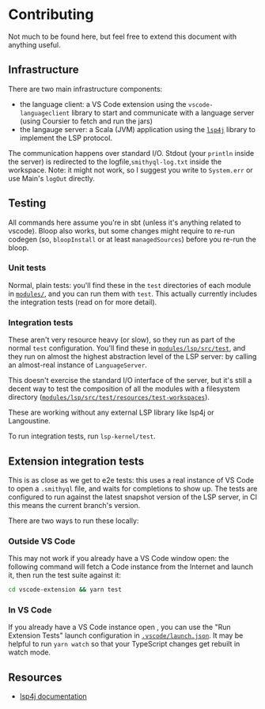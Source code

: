# Contributing

Not much to be found here, but feel free to extend this document with anything useful.

## Infrastructure

There are two main infrastructure components:

- the language client: a VS Code extension using the `vscode-languageclient` library to start and communicate with a language server (using Coursier to fetch and run the jars)
- the langauge server: a Scala (JVM) application using the [`lsp4j`](https://github.com/eclipse/lsp4j) library to implement the LSP protocol.

The communication happens over standard I/O. Stdout (your `println` inside the server) is redirected to the logfile,`smithyql-log.txt` inside the workspace. Note: it might not work, so I suggest you write to `System.err` or use Main's `logOut` directly.

## Testing

All commands here assume you're in sbt (unless it's anything related to vscode).
Bloop also works, but some changes might require to re-run codegen (so, `bloopInstall` or at least `managedSources`) before you re-run the bloop.

### Unit tests

Normal, plain tests: you'll find these in the `test` directories of each module in [`modules/`](./modules), and you can run them with `test`.
This actually currently includes the integration tests (read on for more detail).

### Integration tests

These aren't very resource heavy (or slow), so they run as part of the normal `test` configuration.
You'll find these in [`modules/lsp/src/test`](modules/lsp/src/test), and they run on almost the highest abstraction level of the LSP server: by calling an almost-real instance of `LanguageServer`.

This doesn't exercise the standard I/O interface of the server, but it's still a decent way to test the composition of all the modules with a filesystem directory ([`modules/lsp/src/test/resources/test-workspaces`](modules/lsp/src/test/resources/test-workspaces)).

These are working without any external LSP library like lsp4j or Langoustine.

To run integration tests, run `lsp-kernel/test`.

## Extension integration tests

This is as close as we get to e2e tests: this uses a real instance of VS Code to open a `.smithyql` file, and waits for completions to show up.
The tests are configured to run against the latest snapshot version of the LSP server, in CI this means the current branch's version.

There are two ways to run these locally:

### Outside VS Code

This may not work if you already have a VS Code window open: the following command will fetch a Code instance from the Internet and launch it, then run the test suite against it:

```bash
cd vscode-extension && yarn test
```

### In VS Code

If you already have a VS Code instance open , you can use the "Run Extension Tests" launch configuration in [`.vscode/launch.json`](.vscode/launch.json). It may be helpful to run `yarn watch` so that your TypeScript changes get rebuilt in watch mode.

## Resources

- [lsp4j documentation](https://github.com/eclipse/lsp4j/blob/main/documentation/README.md)
